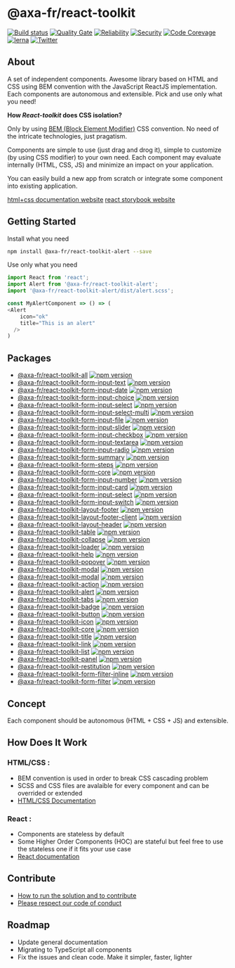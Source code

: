 # @axa-fr/react-toolkit

[![Build status](https://dev.azure.com/axafrance/react-toolkit/_apis/build/status/AxaFrance.react-toolkit?branch=master)](https://dev.azure.com/axafrance/react-toolkit)
[![Quality Gate](https://sonarcloud.io/api/project_badges/measure?project=AxaFrance_react-toolkit&metric=alert_status)](https://sonarcloud.io/dashboard?id=AxaFrance_react-toolkit) [![Reliability](https://sonarcloud.io/api/project_badges/measure?project=AxaFrance_react-toolkit&metric=reliability_rating)](https://sonarcloud.io/component_measures?id=AxaFrance_react-toolkit&metric=reliability_rating) [![Security](https://sonarcloud.io/api/project_badges/measure?project=AxaFrance_react-toolkit&metric=security_rating)](https://sonarcloud.io/component_measures?id=AxaFrance_react-toolkit&metric=security_rating) [![Code Corevage](https://sonarcloud.io/api/project_badges/measure?project=AxaFrance_react-toolkit&metric=coverage)](https://sonarcloud.io/component_measures?id=AxaFrance_react-toolkit&metric=Coverage)
[![lerna](https://img.shields.io/badge/maintained%20with-lerna-cc00ff.svg)](https://lernajs.io/) [![Twitter](https://img.shields.io/twitter/follow/GuildDEvOpen?style=social)](https://twitter.com/intent/follow?screen_name=GuildDEvOpen)

## About

A set of independent components. Awesome library based on HTML and CSS using BEM convention with the JavaScript ReactJS implementation. Each components are autonomous and extensible. Pick and use only what you need!

**How _React-toolkit_ does CSS isolation?**

Only by using [BEM (Block Element Modifier)](http://getbem.com) CSS convention. No need of the intricate technologies, just pragatism.

Components are simple to use (just drag and drog it), simple to customize (by using CSS modifier) to your own need. Each component may evaluate internally (HTML, CSS, JS) and minimize an impact on your application.

You can easily build a new app from scratch or integrate some component into existing application.

[html+css documentation website](https://axafrance.github.io/design-system)
[react storybook website](https://axafrance.github.io/react-toolkit/latest/storybook)

## Getting Started

Install what you need

```sh
npm install @axa-fr/react-toolkit-alert --save
```

Use only what you need

```javascript
import React from 'react';
import Alert from '@axa-fr/react-toolkit-alert';
import '@axa-fr/react-toolkit-alert/dist/alert.scss';

const MyAlertComponent => () => (
<Alert
    icon="ok"
    title="This is an alert"
  />
)
```

## Packages

-   [@axa-fr/react-toolkit-all](https://github.com/AxaFrance/react-toolkit/blob/master/packages/all/README.md) [![npm version](https://badge.fury.io/js/%40axa-fr%2Freact-toolkit-all.svg)](https://badge.fury.io/js/%40axa-fr%2Freact-toolkit-all)
-   [@axa-fr/react-toolkit-form-input-text](https://github.com/AxaFrance/react-toolkit/blob/master/packages/Form/Input/text/README.md) [![npm version](https://badge.fury.io/js/%40axa-fr%2Freact-toolkit-form-input-text.svg)](https://badge.fury.io/js/%40axa-fr%2Freact-toolkit-form-input-text)
-   [@axa-fr/react-toolkit-form-input-date](https://github.com/AxaFrance/react-toolkit/blob/master/packages/Form/Input/date/README.md) [![npm version](https://badge.fury.io/js/%40axa-fr%2Freact-toolkit-form-input-date.svg)](https://badge.fury.io/js/%40axa-fr%2Freact-toolkit-form-input-date)
-   [@axa-fr/react-toolkit-form-input-choice](https://github.com/AxaFrance/react-toolkit/blob/master/packages/Form/Input/choice/README.md) [![npm version](https://badge.fury.io/js/%40axa-fr%2Freact-toolkit-form-input-choice.svg)](https://badge.fury.io/js/%40axa-fr%2Freact-toolkit-form-input-choice)
-   [@axa-fr/react-toolkit-form-input-select](https://github.com/AxaFrance/react-toolkit/blob/master/packages/Form/Input/select/README.md) [![npm version](https://badge.fury.io/js/%40axa-fr%2Freact-toolkit-form-input-select.svg)](https://badge.fury.io/js/%40axa-fr%2Freact-toolkit-form-input-select)
-   [@axa-fr/react-toolkit-form-input-select-multi](https://github.com/AxaFrance/react-toolkit/blob/master/packages/Form/Input/select-multi/README.md) [![npm version](https://badge.fury.io/js/%40axa-fr%2Freact-toolkit-form-input-select-multi.svg)](https://badge.fury.io/js/%40axa-fr%2Freact-toolkit-form-input-select-multi)
-   [@axa-fr/react-toolkit-form-input-file](https://github.com/AxaFrance/react-toolkit/blob/master/packages/Form/Input/file/README.md) [![npm version](https://badge.fury.io/js/%40axa-fr%2Freact-toolkit-form-input-file.svg)](https://badge.fury.io/js/%40axa-fr%2Freact-toolkit-form-input-file)
-   [@axa-fr/react-toolkit-form-input-slider](https://github.com/AxaFrance/react-toolkit/blob/master/packages/Form/Input/slider/README.md) [![npm version](https://badge.fury.io/js/%40axa-fr%2Freact-toolkit-form-input-slider.svg)](https://badge.fury.io/js/%40axa-fr%2Freact-toolkit-form-input-slider)
-   [@axa-fr/react-toolkit-form-input-checkbox](https://github.com/AxaFrance/react-toolkit/blob/master/packages/Form/Input/checkbox/README.md) [![npm version](https://badge.fury.io/js/%40axa-fr%2Freact-toolkit-form-input-checkbox.svg)](https://badge.fury.io/js/%40axa-fr%2Freact-toolkit-form-input-checkbox)
-   [@axa-fr/react-toolkit-form-input-textarea](https://github.com/AxaFrance/react-toolkit/blob/master/packages/Form/Input/textarea/README.md) [![npm version](https://badge.fury.io/js/%40axa-fr%2Freact-toolkit-form-input-textarea.svg)](https://badge.fury.io/js/%40axa-fr%2Freact-toolkit-form-input-textarea)
-   [@axa-fr/react-toolkit-form-input-radio](https://github.com/AxaFrance/react-toolkit/blob/master/packages/Form/Input/radio/README.md) [![npm version](https://badge.fury.io/js/%40axa-fr%2Freact-toolkit-form-input-radio.svg)](https://badge.fury.io/js/%40axa-fr%2Freact-toolkit-form-input-radio)
-   [@axa-fr/react-toolkit-form-summary](https://github.com/AxaFrance/react-toolkit/blob/master/packages/Form/summary/README.md) [![npm version](https://badge.fury.io/js/%40axa-fr%2Freact-toolkit-form-summary.svg)](https://badge.fury.io/js/%40axa-fr%2Freact-toolkit-form-summary)
-   [@axa-fr/react-toolkit-form-steps](https://github.com/AxaFrance/react-toolkit/blob/master/packages/Form/steps/README.md) [![npm version](https://badge.fury.io/js/%40axa-fr%2Freact-toolkit-form-steps.svg)](https://badge.fury.io/js/%40axa-fr%2Freact-toolkit-form-steps)
-   [@axa-fr/react-toolkit-form-core](https://github.com/AxaFrance/react-toolkit/blob/master/packages/Form/core/README.md) [![npm version](https://badge.fury.io/js/%40axa-fr%2Freact-toolkit-form-core.svg)](https://badge.fury.io/js/%40axa-fr%2Freact-toolkit-form-core)
-   [@axa-fr/react-toolkit-form-input-number](https://github.com/AxaFrance/react-toolkit/blob/master/packages/Form/Input/number/README.md) [![npm version](https://badge.fury.io/js/%40axa-fr%2Freact-toolkit-form-input-number.svg)](https://badge.fury.io/js/%40axa-fr%2Freact-toolkit-form-input-number)
-   [@axa-fr/react-toolkit-form-input-card](https://github.com/AxaFrance/react-toolkit/blob/master/packages/Form/Input/card/README.md) [![npm version](https://badge.fury.io/js/%40axa-fr%2Freact-toolkit-form-input-card.svg)](https://badge.fury.io/js/%40axa-fr%2Freact-toolkit-form-input-card)
-   [@axa-fr/react-toolkit-form-input-select](https://github.com/AxaFrance/react-toolkit/blob/master/packages/Form/Input/select/README.md) [![npm version](https://badge.fury.io/js/%40axa-fr%2Freact-toolkit-form-input-select.svg)](https://badge.fury.io/js/%40axa-fr%2Freact-toolkit-form-input-select)
-   [@axa-fr/react-toolkit-form-input-switch](https://github.com/AxaFrance/react-toolkit/blob/master/packages/Form/Input/switch/README.md) [![npm version](https://badge.fury.io/js/%40axa-fr%2Freact-toolkit-form-input-switch.svg)](https://badge.fury.io/js/%40axa-fr%2Freact-toolkit-form-input-switch)
-   [@axa-fr/react-toolkit-layout-footer](https://github.com/AxaFrance/react-toolkit/blob/master/packages/Layout/footer/README.md) [![npm version](https://badge.fury.io/js/%40axa-fr%2Freact-toolkit-layout-footer.svg)](https://badge.fury.io/js/%40axa-fr%2Freact-toolkit-layout-footer)
-   [@axa-fr/react-toolkit-layout-footer-client](https://github.com/AxaFrance/react-toolkit/blob/master/packages/Layout/footer-client/README.md) [![npm version](https://badge.fury.io/js/%40axa-fr%2Freact-toolkit-layout-footer-client.svg)](https://badge.fury.io/js/%40axa-fr%2Freact-toolkit-layout-footer-client)
-   [@axa-fr/react-toolkit-layout-header](https://github.com/AxaFrance/react-toolkit/blob/master/packages/Layout/header/README.md) [![npm version](https://badge.fury.io/js/%40axa-fr%2Freact-toolkit-layout-header.svg)](https://badge.fury.io/js/%40axa-fr%2Freact-toolkit-layout-header)
-   [@axa-fr/react-toolkit-table](https://github.com/AxaFrance/react-toolkit/blob/master/packages/table/README.md) [![npm version](https://badge.fury.io/js/%40axa-fr%2Freact-toolkit-table.svg)](https://badge.fury.io/js/%40axa-fr%2Freact-toolkit-table)
-   [@axa-fr/react-toolkit-collapse](https://github.com/AxaFrance/react-toolkit/blob/master/packages/collapse/README.md) [![npm version](https://badge.fury.io/js/%40axa-fr%2Freact-toolkit-collapse.svg)](https://badge.fury.io/js/%40axa-fr%2Freact-toolkit-collapse)
-   [@axa-fr/react-toolkit-loader](https://github.com/AxaFrance/react-toolkit/blob/master/packages/loader/README.md) [![npm version](https://badge.fury.io/js/%40axa-fr%2Freact-toolkit-loader.svg)](https://badge.fury.io/js/%40axa-fr%2Freact-toolkit-loader)
-   [@axa-fr/react-toolkit-help](https://github.com/AxaFrance/react-toolkit/blob/master/packages/help/README.md) [![npm version](https://badge.fury.io/js/%40axa-fr%2Freact-toolkit-help.svg)](https://badge.fury.io/js/%40axa-fr%2Freact-toolkit-help)
-   [@axa-fr/react-toolkit-popover](https://github.com/AxaFrance/react-toolkit/blob/master/packages/popover/README.md) [![npm version](https://badge.fury.io/js/%40axa-fr%2Freact-toolkit-popover.svg)](https://badge.fury.io/js/%40axa-fr%2Freact-toolkit-popover)
-   [@axa-fr/react-toolkit-modal](https://github.com/AxaFrance/react-toolkit/blob/master/packages/modal/default/README.md) [![npm version](https://badge.fury.io/js/%40axa-fr%2Freact-toolkit-modal-default.svg)](https://badge.fury.io/js/%40axa-fr%2Freact-toolkit-modal-default)
-   [@axa-fr/react-toolkit-modal](https://github.com/AxaFrance/react-toolkit/blob/master/packages/modal/boolean/README.md) [![npm version](https://badge.fury.io/js/%40axa-fr%2Freact-toolkit-modal-boolean.svg)](https://badge.fury.io/js/%40axa-fr%2Freact-toolkit-modal-boolean)
-   [@axa-fr/react-toolkit-action](https://github.com/AxaFrance/react-toolkit/blob/master/packages/action/README.md) [![npm version](https://badge.fury.io/js/%40axa-fr%2Freact-toolkit-action.svg)](https://badge.fury.io/js/%40axa-fr%2Freact-toolkit-action)
-   [@axa-fr/react-toolkit-alert](https://github.com/AxaFrance/react-toolkit/blob/master/packages/alert/README.md) [![npm version](https://badge.fury.io/js/%40axa-fr%2Freact-toolkit-alert.svg)](https://badge.fury.io/js/%40axa-fr%2Freact-toolkit-alert)
-   [@axa-fr/react-toolkit-tabs](https://github.com/AxaFrance/react-toolkit/blob/master/packages/tabs/README.md) [![npm version](https://badge.fury.io/js/%40axa-fr%2Freact-toolkit-tabs.svg)](https://badge.fury.io/js/%40axa-fr%2Freact-toolkit-tabs)
-   [@axa-fr/react-toolkit-badge](https://github.com/AxaFrance/react-toolkit/blob/master/packages/badge/README.md) [![npm version](https://badge.fury.io/js/%40axa-fr%2Freact-toolkit-badge.svg)](https://badge.fury.io/js/%40axa-fr%2Freact-toolkit-badge)
-   [@axa-fr/react-toolkit-button](https://github.com/AxaFrance/react-toolkit/blob/master/packages/button/README.md) [![npm version](https://badge.fury.io/js/%40axa-fr%2Freact-toolkit-button.svg)](https://badge.fury.io/js/%40axa-fr%2Freact-toolkit-button)
-   [@axa-fr/react-toolkit-icon](https://github.com/AxaFrance/react-toolkit/blob/master/packages/icon/README.md) [![npm version](https://badge.fury.io/js/%40axa-fr%2Freact-toolkit-icon.svg)](https://badge.fury.io/js/%40axa-fr%2Freact-toolkit-icon)
-   [@axa-fr/react-toolkit-core](https://github.com/AxaFrance/react-toolkit/blob/master/packages/core/README.md) [![npm version](https://badge.fury.io/js/%40axa-fr%2Freact-toolkit-core.svg)](https://badge.fury.io/js/%40axa-fr%2Freact-toolkit-core)
-   [@axa-fr/react-toolkit-title](https://github.com/AxaFrance/react-toolkit/blob/master/packages/title/README.md) [![npm version](https://badge.fury.io/js/%40axa-fr%2Freact-toolkit-title.svg)](https://badge.fury.io/js/%40axa-fr%2F/react-toolkit-title)
-   [@axa-fr/react-toolkit-link](https://github.com/AxaFrance/react-toolkit/blob/master/packages/link/README.md) [![npm version](https://badge.fury.io/js/%40axa-fr%2Freact-toolkit-link.svg)](https://badge.fury.io/js/%40axa-fr%2F/react-toolkit-link)
-   [@axa-fr/react-toolkit-list](https://github.com/AxaFrance/react-toolkit/blob/master/packages/list/README.md) [![npm version](https://badge.fury.io/js/%40axa-fr%2Freact-toolkit-list.svg)](https://badge.fury.io/js/%40axa-fr%2F/react-toolkit-list)
-   [@axa-fr/react-toolkit-panel](https://github.com/AxaFrance/react-toolkit/blob/master/packages/panel/README.md) [![npm version](https://badge.fury.io/js/%40axa-fr%2Freact-toolkit-panel.svg)](https://badge.fury.io/js/%40axa-fr%2F/react-toolkit-panel)
-   [@axa-fr/react-toolkit-restitution](https://github.com/AxaFrance/react-toolkit/blob/master/packages/restitution/README.md) [![npm version](https://badge.fury.io/js/%40axa-fr%2Freact-toolkit-restitution.svg)](https://badge.fury.io/js/%40axa-fr%2F/react-toolkit-restitution)
-   [@axa-fr/react-toolkit-form-filter-inline](https://github.com/AxaFrance/react-toolkit/blob/master/packages/Form/filter-inline/README.md) [![npm version](https://badge.fury.io/js/%40axa-fr%2Freact-toolkit-form-filter-inline.svg)](https://badge.fury.io/js/%40axa-fr%2F/react-toolkit-form-filter-inline)
-   [@axa-fr/react-toolkit-form-filter](https://github.com/AxaFrance/react-toolkit/blob/master/packages/Form/filter/README.md) [![npm version](https://badge.fury.io/js/%40axa-fr%2Freact-toolkit-form-filter.svg)](https://badge.fury.io/js/%40axa-fr%2F/react-toolkit-form-filter)

## Concept

Each component should be autonomous (HTML + CSS + JS) and extensible.

## How Does It Work

### HTML/CSS :

-   BEM convention is used in order to break CSS cascading problem
-   SCSS and CSS files are avalaible for every component and can be overrided or extended
-   [HTML/CSS Documentation](https://axafrance.github.io/design-system/)

### React :

-   Components are stateless by default
-   Some Higher Order Components (HOC) are stateful but feel free to use the stateless one if it fits your use case
-   [React documentation](https://axafrance.github.io/react-toolkit/latest/storybook)

## Contribute

-   [How to run the solution and to contribute](https://github.com/AxaFrance/react-toolkit/blob/master/CONTRIBUTING.md)
-   [Please respect our code of conduct](https://github.com/AxaFrance/react-toolkit/blob/master/CODE_OF_CONDUCT.md)

## Roadmap

-   Update general documentation
-   Migrating to TypeScript all components
-   Fix the issues and clean code. Make it simpler, faster, lighter
